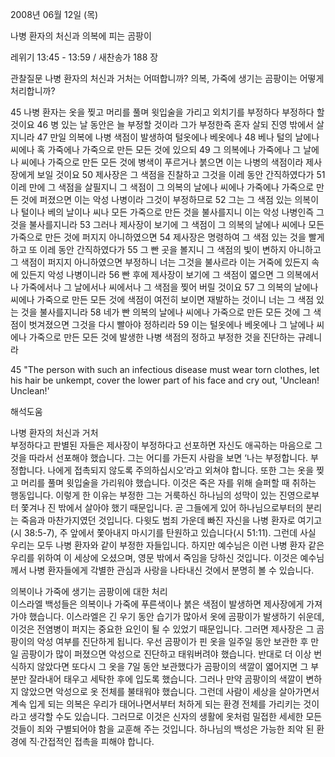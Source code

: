 2008년 06월 12일 (목)

나병 환자의 처신과 의복에 피는 곰팡이



레위기 13:45 - 13:59 / 새찬송가 188 장


관찰질문
나병 환자의 처신과 거처는 어떠합니까? 
의복, 가죽에 생기는 곰팡이는 어떻게 처리합니까? 

45 나병 환자는 옷을 찢고 머리를 풀며 윗입술을 가리고 외치기를 부정하다 부정하다 할 것이요 46 병 있는 날 동안은 늘 부정할 것이라 그가 부정한즉 혼자 살되 진영 밖에서 살지니라 47 만일 의복에 나병 색점이 발생하여 털옷에나 베옷에나 48 베나 털의 날에나 씨에나 혹 가죽에나 가죽으로 만든 모든 것에 있으되 49 그 의복에나 가죽에나 그 날에나 씨에나 가죽으로 만든 모든 것에 병색이 푸르거나 붉으면 이는 나병의 색점이라 제사장에게 보일 것이요 50 제사장은 그 색점을 진찰하고 그것을 이레 동안 간직하였다가 51 이레 만에 그 색점을 살필지니 그 색점이 그 의복의 날에나 씨에나 가죽에나 가죽으로 만든 것에 퍼졌으면 이는 악성 나병이라 그것이 부정하므로 52 그는 그 색점 있는 의복이나 털이나 베의 날이나 씨나 모든 가죽으로 만든 것을 불사를지니 이는 악성 나병인즉 그것을 불사를지니라 53 그러나 제사장이 보기에 그 색점이 그 의복의 날에나 씨에나 모든 가죽으로 만든 것에 퍼지지 아니하였으면 54 제사장은 명령하여 그 색점 있는 것을 빨게 하고 또 이레 동안 간직하였다가 55 그 빤 곳을 볼지니 그 색점의 빛이 변하지 아니하고 그 색점이 퍼지지 아니하였으면 부정하니 너는 그것을 불사르라 이는 거죽에 있든지 속에 있든지 악성 나병이니라 56 빤 후에 제사장이 보기에 그 색점이 엷으면 그 의복에서나 가죽에서나 그 날에서나 씨에서나 그 색점을 찢어 버릴 것이요 57 그 의복의 날에나 씨에나 가죽으로 만든 모든 것에 색점이 여전히 보이면 재발하는 것이니 너는 그 색점 있는 것을 불사를지니라 58 네가 빤 의복의 날에나 씨에나 가죽으로 만든 모든 것에 그 색점이 벗겨졌으면 그것을 다시 빨아야 정하리라 59 이는 털옷에나 베옷에나 그 날에나 씨에나 가죽으로 만든 모든 것에 발생한 나병 색점의 정하고 부정한 것을 진단하는 규례니라

45 "The person with such an infectious disease must wear torn clothes, let his hair be unkempt, cover the lower part of his face and cry out, 'Unclean! Unclean!'

해석도움





나병 환자의 처신과 거처  
부정하다고 판별된 자들은 제사장이 부정하다고 선포하면 자신도 애곡하는 마음으로 그것을 따라서 선포해야 했습니다. 그는 어디를 가든지 사람을 보면 ‘나는 부정합니다. 부정합니다. 나에게 접촉되지 않도록 주의하십시오’라고 외쳐야 합니다. 또한 그는 옷을 찢고 머리를 풀며 윗입술을 가리워야 했습니다. 이것은 죽은 자를 위해 슬퍼할 때 취하는 행동입니다. 이렇게 한 이유는 부정한 그는 거룩하신 하나님의 성막이 있는 진영으로부터 쫓겨나 진 밖에서 살아야 했기 때문입니다. 곧 그들에게 있어 하나님으로부터의 분리는 죽음과 마찬가지였던 것입니다. 다윗도 범죄 가운데 빠진 자신을 나병 환자로 여기고(시 38:5-7), 주 앞에서 쫓아내지 마시기를 탄원하고 있습니다(시 51:11). 그런데 사실 우리는 모두 나병 환자와 같이 부정한 자들입니다. 하지만 예수님은 이런 나병 환자 같은 우리를 위하여 이 세상에 오셨으며, 영문 밖에서 죽임을 당하신 것입니다. 이것은 예수님께서 나병 환자들에게 각별한 관심과 사랑을 나타내신 것에서 분명히 볼 수 있습니다.      

의복이나 가죽에 생기는 곰팡이에 대한 처리  
이스라엘 백성들은 의복이나 가죽에 푸른색이나 붉은 색점이 발생하면 제사장에게 가져가야 했습니다. 이스라엘은 긴 우기 동안 습기가 많아서 옷에 곰팡이가 발생하기 쉬운데, 이것은 전염병이 퍼지는 중요한 요인이 될 수 있었기 때문입니다. 그러면 제사장은 그 곰팡이의 악성 여부를 진단하게 됩니다. 우선 곰팡이가 핀 옷을 일주일 동안 보관한 후 만일 곰팡이가 많이 퍼졌으면 악성으로 진단하고 태워버려야 했습니다. 반대로 더 이상 번식하지 않았다면 또다시 그 옷을 7일 동안 보관했다가 곰팡이의 색깔이 엷어지면 그 부분만 잘라내어 태우고 세탁한 후에 입도록 했습니다. 그러나 만약 곰팡이의 색깔이 변하지 않았으면 악성으로 옷 전체를 불태워야 했습니다. 그런데 사람이 세상을 살아가면서 계속 입게 되는 의복은 우리가 태어나면서부터 처하게 되는 환경 전체를 가리키는 것이라고 생각할 수도 있습니다. 그러므로 이것은 신자의 생활에 옷처럼 밀접한 세세한 모든 것들이 죄와 구별되어야 함을 교훈해 주는 것입니다. 하나님의 백성은 가능한 죄악 된 환경에 직·간접적인 접촉을 피해야 합니다.